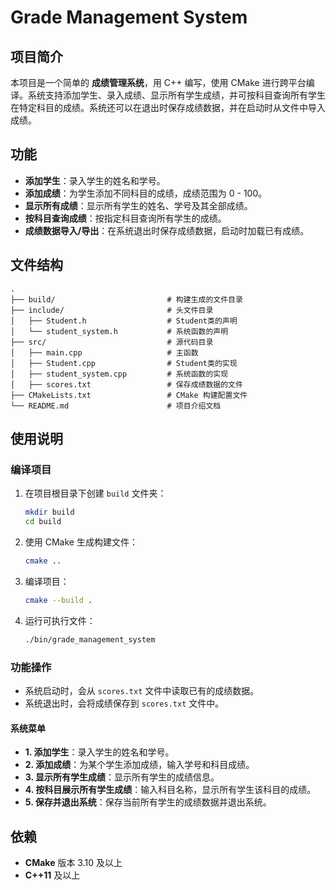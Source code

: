

# Grade Management System

## 项目简介

本项目是一个简单的 **成绩管理系统**，用 C++ 编写，使用 CMake 进行跨平台编译。系统支持添加学生、录入成绩、显示所有学生成绩，并可按科目查询所有学生在特定科目的成绩。系统还可以在退出时保存成绩数据，并在启动时从文件中导入成绩。

## 功能

- **添加学生**：录入学生的姓名和学号。
- **添加成绩**：为学生添加不同科目的成绩，成绩范围为 0 - 100。
- **显示所有成绩**：显示所有学生的姓名、学号及其全部成绩。
- **按科目查询成绩**：按指定科目查询所有学生的成绩。
- **成绩数据导入/导出**：在系统退出时保存成绩数据，启动时加载已有成绩。

## 文件结构

```
.
├── build/                         # 构建生成的文件目录
├── include/                       # 头文件目录
│   ├── Student.h                  # Student类的声明
│   └── student_system.h           # 系统函数的声明
├── src/                           # 源代码目录
│   ├── main.cpp                   # 主函数
│   ├── Student.cpp                # Student类的实现
│   ├── student_system.cpp         # 系统函数的实现
│   ├── scores.txt                 # 保存成绩数据的文件
├── CMakeLists.txt                 # CMake 构建配置文件
└── README.md                      # 项目介绍文档
```

## 使用说明

### 编译项目

1. 在项目根目录下创建 `build` 文件夹：
   ```bash
   mkdir build
   cd build
   ```

2. 使用 CMake 生成构建文件：
   ```bash
   cmake ..
   ```

3. 编译项目：
   ```bash
   cmake --build .
   ```

4. 运行可执行文件：
   ```bash
   ./bin/grade_management_system
   ```

### 功能操作

- 系统启动时，会从 `scores.txt` 文件中读取已有的成绩数据。
- 系统退出时，会将成绩保存到 `scores.txt` 文件中。

#### 系统菜单

- **1. 添加学生**：录入学生的姓名和学号。
- **2. 添加成绩**：为某个学生添加成绩，输入学号和科目成绩。
- **3. 显示所有学生成绩**：显示所有学生的成绩信息。
- **4. 按科目展示所有学生成绩**：输入科目名称，显示所有学生该科目的成绩。
- **5. 保存并退出系统**：保存当前所有学生的成绩数据并退出系统。

## 依赖

- **CMake** 版本 3.10 及以上
- **C++11** 及以上


